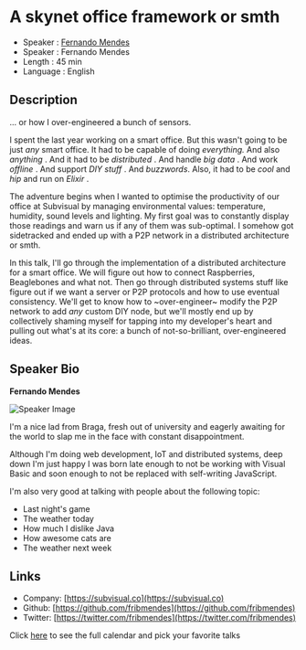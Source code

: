 A skynet office framework or smth
===============================

* Speaker   : [Fernando Mendes](https://pixels.camp/fribmendes)
* Speaker   : Fernando Mendes
* Length    : 45 min
* Language  : English

Description
-----------

... or how I over-engineered a bunch of sensors.

I spent the last year working on a smart office. But this wasn't going to be
just _any_ smart office. It had to be capable of doing _everything._ And also
_anything_ . And it had to be _distributed_ . And handle _big data_ . And work
_offline_ . And support _DIY stuff_ . And _buzzwords_. Also, it had to be _cool_
and _hip_ and run on _Elixir_ .

The adventure begins when I wanted to optimise the productivity of our office at
Subvisual by managing environmental values: temperature, humidity, sound levels
and lighting. My first goal was to constantly display those readings and warn us
if any of them was sub-optimal. I somehow got sidetracked and ended up with a
P2P network in a distributed architecture or smth.

In this talk, I'll go through the implementation of a distributed architecture
for a smart office. We will figure out how to connect Raspberries, Beaglebones
and what not. Then go through distributed systems stuff like figure out if we
want a server or P2P protocols and how to use eventual consistency.  We'll get
to know how to ~over-engineer~ modify the P2P network to add *any* custom DIY
node, but we'll mostly end up by collectively shaming myself for tapping into my
developer's heart and pulling out what's at its core: a bunch of
not-so-brilliant, over-engineered ideas.

Speaker Bio
-----------

**Fernando Mendes**

![Speaker Image](https://avatars2.githubusercontent.com/u/4325027?v=4&s=460)

I'm a nice lad from Braga, fresh out of university and eagerly awaiting for the world to slap me in the face with constant disappointment.

Although I'm doing web development, IoT and distributed systems, deep down I'm just happy I was born late enough to not be working with Visual Basic and soon enough to not be replaced with self-writing JavaScript.

I'm also very good at talking with people about the following topic:

- Last night's game
- The weather today
- How much I dislike Java
- How awesome cats are
- The weather next week

Links
-----

* Company: [https://subvisual.co](https://subvisual.co)
* Github: [https://github.com/fribmendes](https://github.com/fribmendes)
* Twitter: [https://twitter.com/fribmendes](https://twitter.com/fribmendes)

Click [here][1] to see the full calendar and pick your favorite talks

[1]: https://pixels.camp/schedule/
